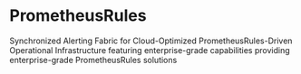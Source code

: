 # PrometheusRules
Synchronized Alerting Fabric for Cloud-Optimized PrometheusRules-Driven Operational Infrastructure featuring enterprise-grade capabilities providing enterprise-grade PrometheusRules solutions

